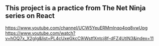## This project is a practice from The Net Ninja series on React

https://www.youtube.com/channel/UCW5YeuERMmlnqo4oq8vwUpg
https://www.youtube.com/watch?v=hOQ7x_X2gIg&list=PL4cUxeGkcC9iWstfXntcj8f-dFZ4UtlN3&index=11
